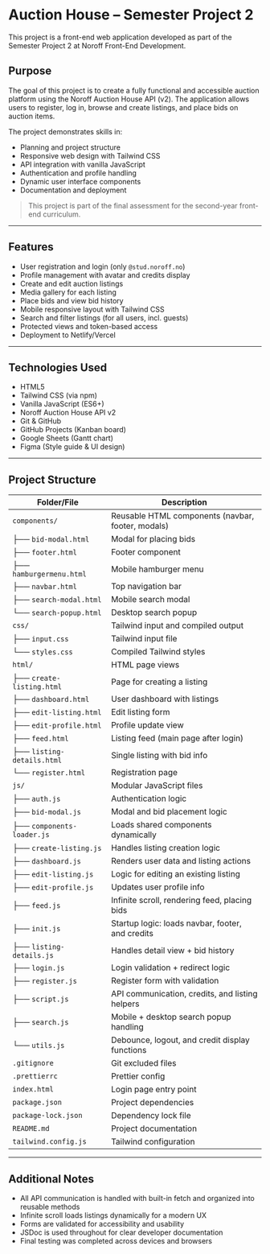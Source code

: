 # Auction House – Semester Project 2

This project is a front-end web application developed as part of the Semester Project 2 at Noroff Front-End Development.

## Purpose

The goal of this project is to create a fully functional and accessible auction platform using the Noroff Auction House API (v2). The application allows users to register, log in, browse and create listings, and place bids on auction items.

The project demonstrates skills in:

- Planning and project structure
- Responsive web design with Tailwind CSS
- API integration with vanilla JavaScript
- Authentication and profile handling
- Dynamic user interface components
- Documentation and deployment

> This project is part of the final assessment for the second-year front-end curriculum.

---

## Features

- User registration and login (only `@stud.noroff.no`)
- Profile management with avatar and credits display
- Create and edit auction listings
- Media gallery for each listing
- Place bids and view bid history
- Mobile responsive layout with Tailwind CSS
- Search and filter listings (for all users, incl. guests)
- Protected views and token-based access
- Deployment to Netlify/Vercel

---

## Technologies Used

- HTML5
- Tailwind CSS (via npm)
- Vanilla JavaScript (ES6+)
- Noroff Auction House API v2
- Git & GitHub
- GitHub Projects (Kanban board)
- Google Sheets (Gantt chart)
- Figma (Style guide & UI design)

---

## Project Structure


| Folder/File              | Description                                           |
|--------------------------|-------------------------------------------------------|
| `components/`            | Reusable HTML components (navbar, footer, modals)    |
| ├── `bid-modal.html`     | Modal for placing bids                                |
| ├── `footer.html`        | Footer component                                      |
| ├── `hamburgermenu.html` | Mobile hamburger menu                                 |
| ├── `navbar.html`        | Top navigation bar                                    |
| ├── `search-modal.html`  | Mobile search modal                                   |
| └── `search-popup.html`  | Desktop search popup                                  |
| `css/`                   | Tailwind input and compiled output                    |
| ├── `input.css`          | Tailwind input file                                   |
| └── `styles.css`         | Compiled Tailwind styles                              |
| `html/`                  | HTML page views                                       |
| ├── `create-listing.html`| Page for creating a listing                           |
| ├── `dashboard.html`     | User dashboard with listings                          |
| ├── `edit-listing.html`  | Edit listing form                                     |
| ├── `edit-profile.html`  | Profile update view                                   |
| ├── `feed.html`          | Listing feed (main page after login)                 |
| ├── `listing-details.html` | Single listing with bid info                      |
| └── `register.html`      | Registration page                                     |
| `js/`                    | Modular JavaScript files                              |
| ├── `auth.js`            | Authentication logic                                  |
| ├── `bid-modal.js`       | Modal and bid placement logic                         |
| ├── `components-loader.js`| Loads shared components dynamically                 |
| ├── `create-listing.js`  | Handles listing creation logic                        |
| ├── `dashboard.js`       | Renders user data and listing actions                 |
| ├── `edit-listing.js`    | Logic for editing an existing listing                 |
| ├── `edit-profile.js`    | Updates user profile info                             |
| ├── `feed.js`            | Infinite scroll, rendering feed, placing bids         |
| ├── `init.js`            | Startup logic: loads navbar, footer, and credits      |
| ├── `listing-details.js` | Handles detail view + bid history                     |
| ├── `login.js`           | Login validation + redirect logic                     |
| ├── `register.js`        | Register form with validation                         |
| ├── `script.js`          | API communication, credits, and listing helpers       |
| ├── `search.js`          | Mobile + desktop search popup handling                |
| └── `utils.js`           | Debounce, logout, and credit display functions        |
| `.gitignore`             | Git excluded files                                    |
| `.prettierrc`            | Prettier config                                       |
| `index.html`             | Login page entry point                                |
| `package.json`           | Project dependencies                                  |
| `package-lock.json`      | Dependency lock file                                  |
| `README.md`              | Project documentation                                 |
| `tailwind.config.js`     | Tailwind configuration                                |

---
## Additional Notes

- All API communication is handled with built-in fetch and organized into reusable methods
- Infinite scroll loads listings dynamically for a modern UX
- Forms are validated for accessibility and usability
- JSDoc is used throughout for clear developer documentation
- Final testing was completed across devices and browsers
